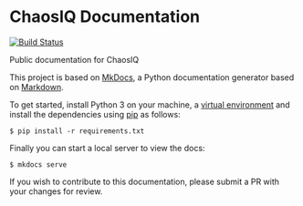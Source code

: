 # ChaosIQ Documentation
[![Build Status](https://travis-ci.com/chaosiq/chaosiq-documentation.svg?branch=master)](https://travis-ci.com/chaosiq/chaosiq-documentation)

Public documentation for ChaosIQ


This project is based on [MkDocs][], a Python documentation generator based on
[Markdown][].

To get started, install Python 3 on your machine, a [virtual environment][venv]
and install the dependencies using [pip][] as follows:

```
$ pip install -r requirements.txt
```

[MkDocs]: http://www.mkdocs.org/
[Markdown]: https://daringfireball.net/projects/markdown/syntax
[venv]: https://virtualenv.pypa.io/en/stable/
[pip]: https://pip.pypa.io/en/stable/installing/


Finally you can start a local server to view the docs:

```
$ mkdocs serve
```

If you wish to contribute to this documentation, please submit a PR with your
changes for review.
